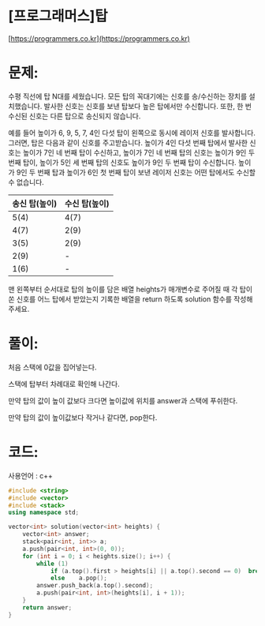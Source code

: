 # [프로그래머스]탑

[https://programmers.co.kr](https://programmers.co.kr)

# 문제:

수평 직선에 탑 N대를 세웠습니다. 모든 탑의 꼭대기에는 신호를 송/수신하는 장치를 설치했습니다. 발사한 신호는 신호를 보낸 탑보다 높은 탑에서만 수신합니다. 또한, 한 번 수신된 신호는 다른 탑으로 송신되지 않습니다.



예를 들어 높이가 6, 9, 5, 7, 4인 다섯 탑이 왼쪽으로 동시에 레이저 신호를 발사합니다. 그러면, 탑은 다음과 같이 신호를 주고받습니다. 높이가 4인 다섯 번째 탑에서 발사한 신호는 높이가 7인 네 번째 탑이 수신하고, 높이가 7인 네 번째 탑의 신호는 높이가 9인 두 번째 탑이, 높이가 5인 세 번째 탑의 신호도 높이가 9인 두 번째 탑이 수신합니다. 높이가 9인 두 번째 탑과 높이가 6인 첫 번째 탑이 보낸 레이저 신호는 어떤 탑에서도 수신할 수 없습니다.



| 송신 탑(높이) | 수신 탑(높이) |
| ------------- | ------------- |
| 5(4)          | 4(7)          |
| 4(7)          | 2(9)          |
| 3(5)          | 2(9)          |
| 2(9)          | -             |
| 1(6)          | -             |



맨 왼쪽부터 순서대로 탑의 높이를 담은 배열 heights가 매개변수로 주어질 때 각 탑이 쏜 신호를 어느 탑에서 받았는지 기록한 배열을 return 하도록 solution 함수를 작성해주세요.



# 풀이:

처음 스택에 0값을 집어넣는다.

스택에 탑부터 차례대로 확인해 나간다.

만약 탑의 값이 높이 값보다 크다면 높이값에 위치를 answer과 스택에 푸쉬한다.

만약 탑의 값이 높이값보다 작거나 같다면, pop한다.



# **코드:**

사용언어 : c++
```c++
#include <string>
#include <vector>
#include <stack>
using namespace std;

vector<int> solution(vector<int> heights) {
	vector<int> answer;
	stack<pair<int, int>> a;
	a.push(pair<int, int>(0, 0));
	for (int i = 0; i < heights.size(); i++) {
		while (1)
			if (a.top().first > heights[i] || a.top().second == 0)	break;
			else	a.pop();
		answer.push_back(a.top().second);
		a.push(pair<int, int>(heights[i], i + 1));
	}
    return answer;
}
```

